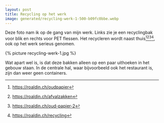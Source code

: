 ```yaml
---
layout: post
title: Recycling op het werk
image: generated/recycling-werk-1-500-b09fc0bbe.webp
---
```


Deze foto nam ik op de gang van mijn werk. Links zie je een recyclingbak voor blik en rechts voor PET flessen. Het recycleren wordt naast thuis[^1][^2][^3][^4], ook op het werk serieus genomen.

{% picture recycling-werk-1.jpg %}

Wat apart wel is, is dat deze bakken alleen op een paar uithoeken in het gebouw staan. In de centrale hal, waar bijvoorbeeld ook het restaurant is, zijn dan weer geen containers.

[^1]: https://roaldin.ch/oudpapier
[^2]: https://roaldin.ch/afvalzakken
[^3]: https://roaldin.ch/oud-papier-2
[^4]: https://roaldin.ch/recycling
